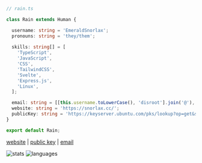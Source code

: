 ```ts
// rain.ts

class Rain extends Human {

  username: string = 'EmeraldSnorlax';
  pronouns: string = 'they/them';
  
  skills: string[] = [
    'TypeScript',
    'JavaScript',
    'CSS',
    'TailwindCSS',
    'Svelte',
    'Express.js',
    'Linux',
  ];

  email: string = [[this.username.toLowerCase(), 'disroot'].join('@'), 'org'].join('.');
  website: string = 'https://snorlax.cc/';
  publicKey: string = 'https://keyserver.ubuntu.com/pks/lookup?op=get&search=0x57930ce70d3423b4';
}

export default Rain;

```

[website](https://snorlax.cc/) | [public key](https://snorlax.cc#pgp) | [email](https://snorlax.cc#about)


![stats](https://github-readme-stats.vercel.app/api?username=EmeraldSnorlax&show_icons=true&theme=monokai)
![languages](https://github-readme-stats.vercel.app/api/top-langs/?username=EmeraldSnorlax&theme=monokai&layout=compact)

